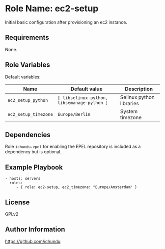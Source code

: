 Role Name: ec2-setup
====================

Initial basic configuration after provisioning an ec2 instance.

Requirements
------------

None.

Role Variables
--------------

Default variables:

| Name		| Default value		| Description		|
|-----------|-------------------|-------------------|
| `ec2_setup_python` | `[ libselinux-python, libsemanage-python ]` | Selinux python libraries |
| `ec2_setup_timezone` | `Europe/Berlin` | System timezone |

Dependencies
------------

Role `ichundu.epel` for enabling the EPEL repository is included as a dependency but is optional.

Example Playbook
----------------

    - hosts: servers
      roles:
         - { role: ec2-setup, ec2_timezone: "Europe/Amsterdam" }

License
-------

GPLv2

Author Information
------------------

https://github.com/ichundu
